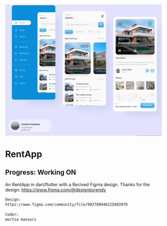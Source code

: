 ![Image Description](_cover.png)
# RentApp
## Progress: Working ON

An RentApp in dart/flutter with a Recived Figma design.
Thanks for the design: https://www.figma.com/@designbyrendy
```
Design:
https://www.figma.com/community/file/992789948125883979

Coder:
mortza mansori
```

